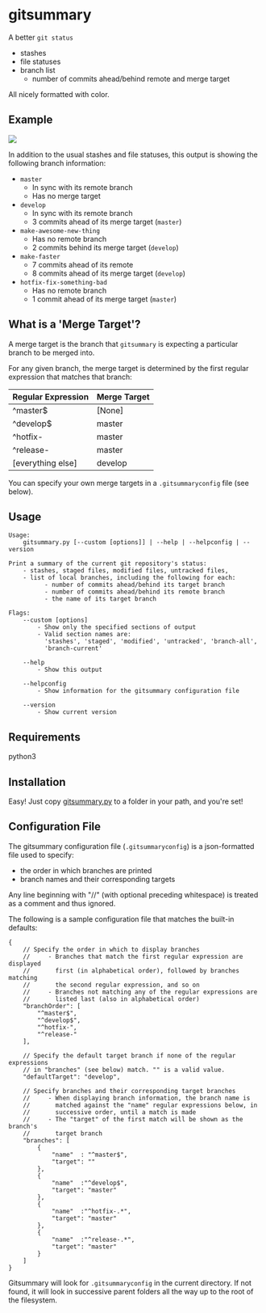 # gitsummary

A better `git status`
- stashes
- file statuses
- branch list
    - number of commits ahead/behind remote and merge target

All nicely formatted with color.

## Example
![][defaultOutput]

In addition to the usual stashes and file statuses, this output is showing the
following branch information:

- `master`
    - In sync with its remote branch
    - Has no merge target
- `develop`
    - In sync with its remote branch
    - 3 commits ahead of its merge target (`master`)
- `make-awesome-new-thing`
    - Has no remote branch
    - 2 commits behind its merge target (`develop`)
- `make-faster`
    - 7 commits ahead of its remote
    - 8 commits ahead of its merge target (`develop`)
- `hotfix-fix-something-bad`
    - Has no remote branch
    - 1 commit ahead of its merge target (`master`)

## What is a 'Merge Target'?
A merge target is the branch that `gitsummary` is expecting a particular branch
to be merged into.

For any given branch, the merge target is determined by the first regular
expression that matches that branch:

Regular Expression  | Merge Target
------------------- | ------------
^master$            |   [None]
^develop$           |   master
^hotfix-            |   master
^release-           |   master
[everything else]   |   develop

You can specify your own merge targets in a `.gitsummaryconfig` file
(see below).

## Usage
```
Usage:
    gitsummary.py [--custom [options]] | --help | --helpconfig | --version

Print a summary of the current git repository's status:
    - stashes, staged files, modified files, untracked files,
    - list of local branches, including the following for each:
          - number of commits ahead/behind its target branch
          - number of commits ahead/behind its remote branch
          - the name of its target branch

Flags:
    --custom [options]
        - Show only the specified sections of output
        - Valid section names are:
          'stashes', 'staged', 'modified', 'untracked', 'branch-all',
          'branch-current'

    --help
        - Show this output

    --helpconfig
        - Show information for the gitsummary configuration file

    --version
        - Show current version
```

## Requirements
python3

## Installation
Easy! Just copy [gitsummary.py][gitsummaryScript]
to a folder in your path, and you're set!

## Configuration File
The gitsummary configuration file (`.gitsummaryconfig`) is a json-formatted
file used to specify:

- the order in which branches are printed
- branch names and their corresponding targets

Any line beginning with "//" (with optional preceding whitespace) is treated as
a comment and thus ignored.

The following is a sample configuration file that matches the built-in defaults:
```
{
    // Specify the order in which to display branches
    //     - Branches that match the first regular expression are displayed
    //       first (in alphabetical order), followed by branches matching
    //       the second regular expression, and so on
    //     - Branches not matching any of the regular expressions are
    //       listed last (also in alphabetical order)
    "branchOrder": [
        "^master$",
        "^develop$",
        "^hotfix-",
        "^release-"
    ],

    // Specify the default target branch if none of the regular expressions
    // in "branches" (see below) match. "" is a valid value.
    "defaultTarget": "develop",

    // Specify branches and their corresponding target branches
    //     - When displaying branch information, the branch name is
    //       matched against the "name" regular expressions below, in
    //       successive order, until a match is made
    //     - The "target" of the first match will be shown as the branch's
    //       target branch
    "branches": [
        {
            "name"  : "^master$",
            "target": ""
        },
        {
            "name"  :"^develop$",
            "target": "master"
        },
        {
            "name"  :"^hotfix-.*",
            "target": "master"
        },
        {
            "name"  :"^release-.*",
            "target": "master"
        }
    ]
}
```
Gitsummary will look for `.gitsummaryconfig` in the current directory. If
not found, it will look in successive parent folders all the way up to the root
of the filesystem.

[defaultOutput]: https://raw.githubusercontent.com/glenreesor/gitsummary/master/doc/output.default.png

[gitsummaryScript]: https://raw.githubusercontent.com/glenreesor/gitsummary/master/gitsummary.py